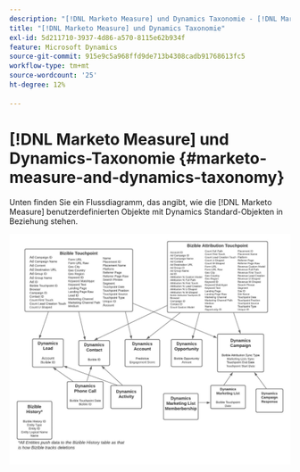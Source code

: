```yaml
---
description: "[!DNL Marketo Measure] und Dynamics Taxonomie - [!DNL Marketo Measure]"
title: "[!DNL Marketo Measure] und Dynamics Taxonomie"
exl-id: 5d211710-3937-4d86-a570-8115e62b934f
feature: Microsoft Dynamics
source-git-commit: 915e9c5a968ffd9de713b4308cadb91768613fc5
workflow-type: tm+mt
source-wordcount: '25'
ht-degree: 12%

---
```


# [!DNL Marketo Measure] und Dynamics-Taxonomie {#marketo-measure-and-dynamics-taxonomy}

Unten finden Sie ein Flussdiagramm, das angibt, wie die [!DNL Marketo Measure] benutzerdefinierten Objekte mit Dynamics Standard-Objekten in Beziehung stehen.<p>

![](assets/bizible-and-dynamics-taxonomy-1.png)
